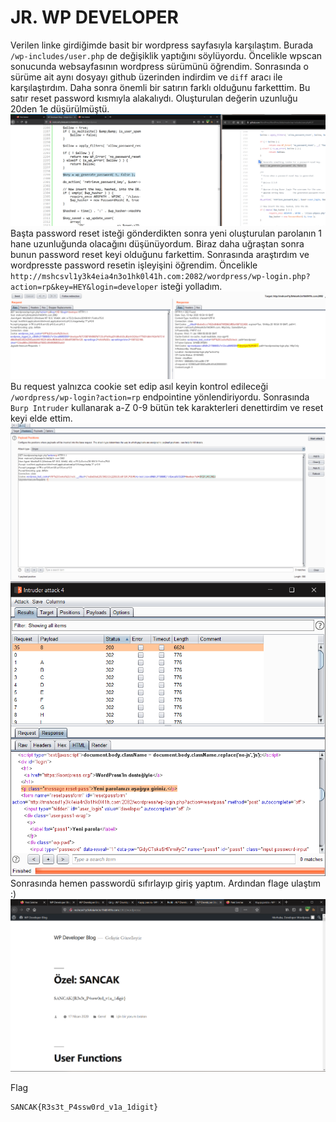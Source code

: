 # JR. WP DEVELOPER
Verilen linke girdiğimde basit bir wordpress sayfasıyla karşılaştım. Burada `/wp-includes/user.php` de değişiklik yaptığını söylüyordu. Öncelikle wpscan sonucunda websayfasının wordpress sürümünü öğrendim. Sonrasında o sürüme ait aynı dosyayı github üzerinden indirdim ve `diff` aracı ile karşılaştırdım. Daha sonra önemli bir satırın farklı olduğunu farketttim. Bu satır reset password kısmıyla alakalıydı. Oluşturulan değerin uzunluğu 20den 1e düşürülmüştü.
![](1.png)
Başta password reset isteği gönderdikten sonra yeni oluşturulan parolanın 1 hane uzunluğunda olacağını düşünüyordum. Biraz daha uğraştan sonra bunun password reset keyi olduğunu farkettim. Sonrasında araştırdım ve wordpresste password resetin işleyişini öğrendim. Öncelikle `http://mshcsvl1y3k4eia4n3o1hk0l41h.com:2082/wordpress/wp-login.php?action=rp&key=HEY&login=developer` isteği yolladım.
![](2.png)
Bu request yalnızca cookie set edip asıl keyin kontrol edileceği `/wordpress/wp-login?action=rp` endpointine yönlendiriyordu. Sonrasında `Burp Intruder` kullanarak a-Z 0-9 bütün tek karakterleri denettirdim ve reset keyi elde ettim.
![](3.png)
![](4.png)
Sonrasında hemen passwordü sıfırlayıp giriş yaptım. Ardından flage ulaştım :)
![](5.png)

Flag
```
SANCAK{R3s3t_P4ssw0rd_v1a_1digit}
```